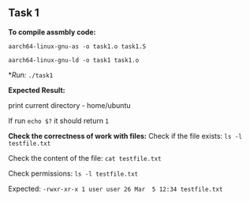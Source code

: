 ## Task 1

**To compile assmbly code:**

`aarch64-linux-gnu-as -o task1.o task1.S`

`aarch64-linux-gnu-ld -o task1 task1.o`

**Run:*
`./task1`

**Expected Result:**

print current directory - home/ubuntu

If run `echo $?` it should return `1`

**Check the correctness of work with files:**
Check if the file exists: 
`ls -l testfile.txt`

Check the content of the file:
`cat testfile.txt`

Check permissions:
`ls -l testfile.txt`

Expected:
`-rwxr-xr-x 1 user user 26 Mar  5 12:34 testfile.txt`
